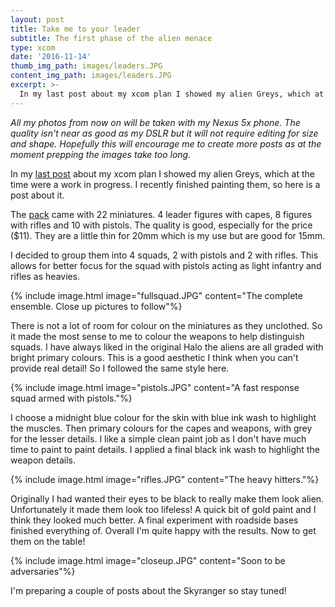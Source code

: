 ```yaml
---
layout: post
title: Take me to your leader
subtitle: The first phase of the alien menace
type: xcom
date: '2016-11-14'
thumb_img_path: images/leaders.JPG
content_img_path: images/leaders.JPG
excerpt: >-
  In my last post about my xcom plan I showed my alien Greys, which at the time were a work in progress. I recently finished painting them, so here is a post about it.
---
```

*All my photos from now on will be taken with my Nexus 5x phone. The
quality isn't near as good as my DSLR but it will not require editing for
size and shape. Hopefully this will encourage me to create more posts as at
the moment prepping the images take too long.*

In my [last post](http://whilegaming.github.io/2016-01-28-invasion) about my xcom plan I showed my alien Greys, which at
the time were a work in progress. I recently finished painting them, so
here is a post about it.

The [pack](http://www.rebelminis.com/15algrar.html) came with 22 miniatures. 4 leader figures with capes, 8
figures with rifles and 10 with pistols. The quality is good, especially
for the price ($11). They are a little thin for 20mm which is my use but
are good for 15mm.

I decided to group them into 4 squads, 2 with pistols and 2 with rifles.
This allows for better focus for the squad with pistols acting as light
infantry and rifles as heavies.

{% include image.html image="fullsquad.JPG" content="The complete ensemble. Close up pictures to follow"%}

There is not a lot of room for colour on the miniatures as they unclothed.
So it made the most sense to me to colour the weapons to help distinguish
squads. I have always liked in the original Halo the aliens are all graded
with bright primary colours. This is a good aesthetic I think when you
can't provide real detail! So I followed the same style here.

{% include image.html image="pistols.JPG" content="A fast response squad armed with pistols."%}

I choose a midnight blue colour for the skin with blue ink wash to
highlight the muscles. Then primary colours for the capes and weapons, with
grey for the lesser details. I like a simple clean paint job as I don't
have much time to paint to paint details. I applied a final black ink wash
to highlight the weapon details.

{% include image.html image="rifles.JPG" content="The heavy hitters."%}

Originally I had wanted their eyes to be black to really make them look
alien. Unfortunately it made them look too lifeless! A quick bit of gold
paint and I think they looked much better. A final experiment with roadside
bases finished everything of. Overall I'm quite happy with the results. Now
to get them on the table!

{% include image.html image="closeup.JPG" content="Soon to be adversaries"%}

I'm preparing a couple of posts about the Skyranger so stay tuned!
